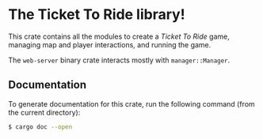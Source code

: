 # The Ticket To Ride library!

This crate contains all the modules to create a *Ticket To Ride* game,
managing map and player interactions, and running the game.

The `web-server` binary crate interacts mostly with `manager::Manager`.

## Documentation

To generate documentation for this crate, run the following command (from the current directory):

```bash
$ cargo doc --open
```